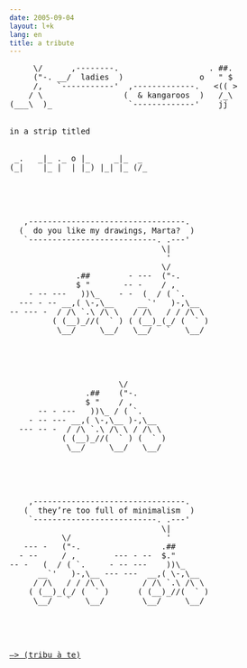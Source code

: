 ```yaml
---
date: 2005-09-04
layout: l+k
lang: en
title: a tribute
---
```


<pre class='l-k'>
     \/      ,--------.                   . ##. 
     ("-. __/  ladies  )                o   " $ 
     /,   `-----------'  ,-------------.   <(( >
    / \                 (  & kangaroos  )   /_\ 
(___\  )_                `-------------'    jj  


in a strip titled


 _.   _|_ ._ o |_     _|_  _ 
(_|    |_ |  | |_) |_| |_ (/_





   ,---------------------------------.    
  (  do you like my drawings, Marta?  )   
   `---------------------------. .---'    
                                \|        
                                 '        
                                \/        
              .##        - ---  ("-.      
              $ "       -- -    / ,       
    - -- ---   ))\_    - -  (  / ( `.     
  --- - -- __,( \-,\__     __`'   )-,\__  
-- --- -  / /\ `.\ /\ \   / /\   / / /\ \ 
         ( (__)_//(  ` ) ( (__)_(_/ (  ` )
          \__/     \__/   \__/   `   \__/ 





                       \/                 
                .##    ("-.               
                $ "    / ,                
      -- - ---   ))\_ / ( `.              
    - -- --- __,( \-,\__ )-,\__           
  --- -- -  / /\ `.\ /\ \ / /\ \          
           ( (__)_//(  ` ) (  ` )         
            \__/     \__/   \__/          





    ,--------------------------------.    
   (  they’re too full of minimalism  )   
    `--------------------------. .---'    
                                \|        
           \/                    '        
   --- -   ("-.                 .##       
  - --     / ,        --- - --  $."       
-- -   (  / ( `.     - -- ---    ))\_     
      __`'   )-,\__ --- ---  __,( \-,\__  
     / /\   / / /\ \        / /\ `.\ /\ \ 
    ( (__)_(_/ (  ` )      ( (__)_//(  ` )
     \__/   `   \__/        \__/     \__/ 





<a href='http://komix.blog.pl/archiwum/?nid=5039778'>—> (tribu à te)</a>
</pre>
